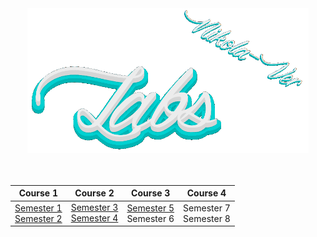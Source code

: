 <div align="center">
    <a href="https://github.com/Nikola-Ver/Labs">
        <img src="readme\gif\logo.gif" width="450">
    </a>
</div>

<br />
<br />

<div align="center">
    <table>
        <thead>
            <tr>
                <th>Course 1</th>
                <th>Course 2</th>
                <th>Course 3</th>
                <th>Course 4</th>
            </tr>
        </thead>
        <tbody>
            <tr>
                <td rowspan=4>
                    <a  href="https://github.com/Nikola-Ver/Labs/tree/semester_1">Semester 1</a>
                    <br />
                    <a  href="https://github.com/Nikola-Ver/Labs/tree/semester_2">Semester 2</a>
                </td>
            </tr>
            <tr>
                <td rowspan=3>
                    <a  href="https://github.com/Nikola-Ver/Labs/tree/semester_3">Semester 3</a>
                    <br />
                    <a  href="https://github.com/Nikola-Ver/Labs/tree/semester_4">Semester 4</a>
                </td>
            </tr>
            <tr>
                <td rowspan=2>
                    <a  href="https://github.com/Nikola-Ver/Labs/tree/semester_5">Semester 5</a>
                    <br />
                    Semester 6
                </td>
            </tr>
            <tr>
                <td>
                    Semester 7
                    <br />
                    Semester 8
                </td>
            </tr>
        </tbody>
    </table>
</div>
